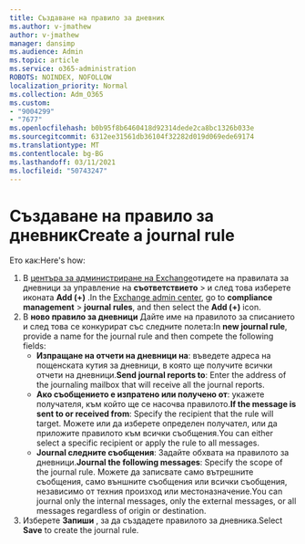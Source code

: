 ```yaml
---
title: Създаване на правило за дневник
ms.author: v-jmathew
author: v-jmathew
manager: dansimp
ms.audience: Admin
ms.topic: article
ms.service: o365-administration
ROBOTS: NOINDEX, NOFOLLOW
localization_priority: Normal
ms.collection: Adm_O365
ms.custom:
- "9004299"
- "7677"
ms.openlocfilehash: b0b95f8b6460418d92314dede2ca8bc1326b033e
ms.sourcegitcommit: 6312ee31561db36104f32282d019d069ede69174
ms.translationtype: MT
ms.contentlocale: bg-BG
ms.lasthandoff: 03/11/2021
ms.locfileid: "50743247"
---
```

# <a name="create-a-journal-rule"></a><span data-ttu-id="8ff60-102">Създаване на правило за дневник</span><span class="sxs-lookup"><span data-stu-id="8ff60-102">Create a journal rule</span></span>

<span data-ttu-id="8ff60-103">Ето как:</span><span class="sxs-lookup"><span data-stu-id="8ff60-103">Here's how:</span></span>

1. <span data-ttu-id="8ff60-104">В [центъра за администриране на Exchange](https://go.microsoft.com/fwlink/p/?linkid=2059104)отидете на правилата за дневници за управление на **съответствието**  >  и след това изберете иконата **Add (+)** .</span><span class="sxs-lookup"><span data-stu-id="8ff60-104">In the [Exchange admin center](https://go.microsoft.com/fwlink/p/?linkid=2059104), go to **compliance management** > **journal rules**, and then select the **Add (+)** icon.</span></span>
2. <span data-ttu-id="8ff60-105">В **ново правило за дневници** Дайте име на правилото за списанието и след това се конкурират със следните полета:</span><span class="sxs-lookup"><span data-stu-id="8ff60-105">In **new journal rule**, provide a name for the journal rule and then compete the following fields:</span></span>  
    - <span data-ttu-id="8ff60-106">**Изпращане на отчети на дневници на**: въведете адреса на пощенската кутия за дневници, в която ще получите всички отчети на дневници.</span><span class="sxs-lookup"><span data-stu-id="8ff60-106">**Send journal reports to**: Enter the address of the journaling mailbox that will receive all the journal reports.</span></span>  
    - <span data-ttu-id="8ff60-107">**Ако съобщението е изпратено или получено от**: укажете получателя, към който ще се насочва правилото.</span><span class="sxs-lookup"><span data-stu-id="8ff60-107">**If the message is sent to or received from**: Specify the recipient that the rule will target.</span></span> <span data-ttu-id="8ff60-108">Можете или да изберете определен получател, или да приложите правилото към всички съобщения.</span><span class="sxs-lookup"><span data-stu-id="8ff60-108">You can either select a specific recipient or apply the rule to all messages.</span></span>  
    - <span data-ttu-id="8ff60-109">**Journal следните съобщения**: Задайте обхвата на правилото за дневници.</span><span class="sxs-lookup"><span data-stu-id="8ff60-109">**Journal the following messages**: Specify the scope of the journal rule.</span></span> <span data-ttu-id="8ff60-110">Можете да записвате само вътрешните съобщения, само външните съобщения или всички съобщения, независимо от техния произход или местоназначение.</span><span class="sxs-lookup"><span data-stu-id="8ff60-110">You can journal only the internal messages, only the external messages, or all messages regardless of origin or destination.</span></span>
3. <span data-ttu-id="8ff60-111">Изберете **Запиши** , за да създадете правилото за дневника.</span><span class="sxs-lookup"><span data-stu-id="8ff60-111">Select **Save** to create the journal rule.</span></span>
